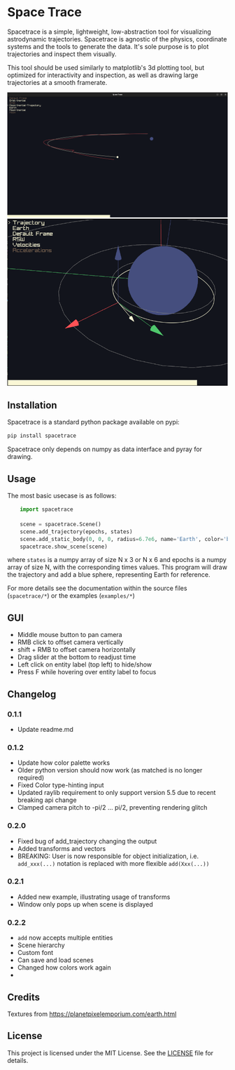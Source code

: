 # Space Trace
Spacetrace is a simple, lightweight, low-abstraction tool for visualizing astrodynamic trajectories.
Spacetrace is agnostic of the physics, coordinate systems and the tools to generate the data. It's sole purpose is to
plot trajectories and inspect them visually.

This tool should be used similarly to matplotlib's 3d plotting tool, but optimized for interactivity and inspection, 
as well as drawing large trajectories at a smooth framerate.

<!--![Screenshot 1](/images/img1.png) -->
![Screenshot 1](/images/img2.png)
![Screenshot 2](/images/img3.png)

## Installation
Spacetrace is a standard python package available on pypi:
```bash
pip install spacetrace
```
Spacetrace only depends on numpy as data interface and pyray for drawing.

## Usage

The most basic usecase is as follows:
```py
    import spacetrace

    scene = spacetrace.Scene()
    scene.add_trajectory(epochs, states)
    scene.add_static_body(0, 0, 0, radius=6.7e6, name='Earth', color='blue')
    spacetrace.show_scene(scene)
```
where `states` is a numpy array of size N x 3 or N x 6 and  epochs is a numpy array of size N, 
with the corresponding times values. This program will draw the trajectory and add a blue sphere,
representing Earth for reference.

For more details see the documentation within the source files (`spacetrace/*`) or the examples (`examples/*`)

## GUI

- Middle mouse button to pan camera
- RMB click to offset camera vertically
- shift + RMB to offset camera horizontally
- Drag slider at the bottom to readjust time
- Left click on entity label (top left) to hide/show
- Press F while hovering over entity label to focus

## Changelog
### 0.1.1
- Update readme.md

### 0.1.2
- Update how color palette works
- Older python version should now work (as matched is no longer required)
- Fixed Color type-hinting input
- Updated raylib requirement to only support version 5.5 due to recent breaking api change
- Clamped camera pitch to -pi/2 ... pi/2, preventing rendering glitch

### 0.2.0
- Fixed bug of add_trajectory changing the output
- Added transforms and vectors
- BREAKING: User is now responsible for object initialization, i.e.
  `add_xxx(...)` notation is replaced with more flexible `add(Xxx(...))`

### 0.2.1
- Added new example, illustrating usage of transforms
- Window only pops up when scene is displayed

### 0.2.2
- `add` now accepts multiple entities
- Scene hierarchy
- Custom font
- Can save and load scenes
- Changed how colors work again
- 


## Credits
Textures from https://planetpixelemporium.com/earth.html

## License
This project is licensed under the MIT License. See the [LICENSE](LICENSE) file for details.
